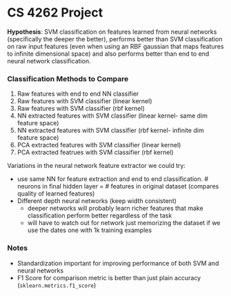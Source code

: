 # CS 4262 Project

**Hypothesis**: SVM classification on features learned from neural networks (specifically the deeper the better), performs better than SVM classification on raw input features (even when using an RBF gaussian that maps features to infinite dimensional space) and also performs better than end to end neural network classification.

### Classification Methods to Compare
1. Raw features with end to end NN classifier
2. Raw features with SVM classifier (linear kernel)
3. Raw features with SVM classifier (rbf kernel)
4. NN extracted features with SVM classifier (linear kernel- same dim feature space)
5. NN extracted features with SVM classifier (rbf kernel- infinite dim feature space)
6. PCA extracted features with SVM classifier (linear kernel)
7. PCA extracted featrues with SVM classifier (rbf kernel)

Variations in the neural network feature extractor we could try:
- use same NN for feature extraction and end to end classification. # neurons in final hidden layer = # features in original dataset (compares quality of learned features)
- Different depth neural networks (keep width consistent)
    - deeper networks will probably learn richer features that make classification perform better regardless of the task
    - will have to watch out for network just memorizing the dataset if we use the dates one with 1k training examples
### Notes
- Standardization important for improving performance of both SVM and neural networks 
- F1 Score for comparison metric is better than just plain accuracy (`sklearn.metrics.f1_score`)